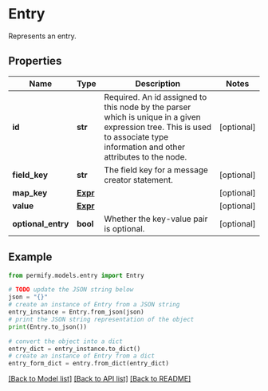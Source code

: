 # Entry

Represents an entry.

## Properties

Name | Type | Description | Notes
------------ | ------------- | ------------- | -------------
**id** | **str** | Required. An id assigned to this node by the parser which is unique in a given expression tree. This is used to associate type information and other attributes to the node. | [optional] 
**field_key** | **str** | The field key for a message creator statement. | [optional] 
**map_key** | [**Expr**](Expr.md) |  | [optional] 
**value** | [**Expr**](Expr.md) |  | [optional] 
**optional_entry** | **bool** | Whether the key-value pair is optional. | [optional] 

## Example

```python
from permify.models.entry import Entry

# TODO update the JSON string below
json = "{}"
# create an instance of Entry from a JSON string
entry_instance = Entry.from_json(json)
# print the JSON string representation of the object
print(Entry.to_json())

# convert the object into a dict
entry_dict = entry_instance.to_dict()
# create an instance of Entry from a dict
entry_form_dict = entry.from_dict(entry_dict)
```
[[Back to Model list]](../README.md#documentation-for-models) [[Back to API list]](../README.md#documentation-for-api-endpoints) [[Back to README]](../README.md)


